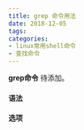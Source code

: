 ```yaml
---
title: grep 命令用法
date: 2018-12-05
tags:
categories: 
- linux常用shell命令
- 查找命令
---
```

**grep命令** 待添加。
<!-- more --> 
#### **语法**


#### **选项**
